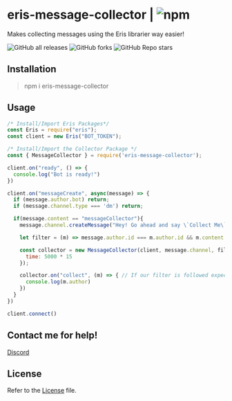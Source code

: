 # eris-message-collector | ![npm](https://img.shields.io/npm/v/eris-message-collector?style=for-the-badge)
Makes collecting messages using the Eris librarier way easier!

![GitHub all releases](https://img.shields.io/github/downloads/GodyFromDiscord/days-until-christmas/total) ![GitHub forks](https://img.shields.io/github/forks/GodyFromDiscord/eris-message-collector?style=plastic) ![GitHub Repo stars](https://img.shields.io/github/stars/GodyFromDiscord/eris-message-collector?style=plastic)

## Installation
> npm i eris-message-collector

## Usage
```javascript
/* Install/Import Eris Packages*/
const Eris = require("eris");
const client = new Eris("BOT_TOKEN");

/* Install/Import the Collector Package */
const { MessageCollector } = require('eris-message-collector');

client.on("ready", () => {
  console.log("Bot is ready!")
})

client.on("messageCreate", async(message) => {
  if (message.author.bot) return;
  if (message.channel.type === 'dm') return;

  if(message.content == "messageCollector"){
    message.channel.createMessage("Hey! Go ahead and say \`Collect Me\`"); // Create our message prompting the user.

    let filter = (m) => message.author.id === m.author.id && m.content === "Collect Me"; // Create our filter which looks for "Collect Me" from the message author.

    const collector = new MessageCollector(client, message.channel, filter, { // Create our collector with our options set as the current channel, the client, filter and our time
      time: 5000 * 15
    });

    collector.on("collect", (m) => { // If our filter is followed expect output should be the authors information.
      console.log(m.author)
    })
  }
})

client.connect()
```

## Contact me for help!
[Discord](https://discord.gg/3BhFJx2RZY)

## License
Refer to the [License](https://github.com/GodyFromDiscord/eris-message-collector/blob/main/LICENSE) file.
